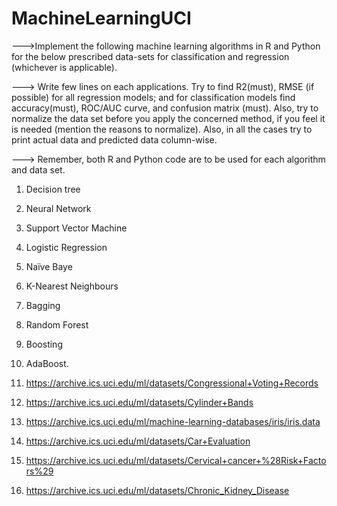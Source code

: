 # MachineLearningUCI
--->Implement the following machine learning algorithms in R and Python for the below
prescribed data-sets for classification and regression (whichever is applicable).

---> Write few lines on each applications. Try to find R2(must), RMSE (if possible) for all
regression models; and for classification models find accuracy(must), ROC/AUC curve, and
confusion matrix (must). Also, try to normalize the data set before you apply the concerned
method, if you feel it is needed (mention the reasons to normalize). Also, in all the cases try
to print actual data and predicted data column-wise.

---> Remember, both R and Python code are to be used for each algorithm and data set.
1. Decision tree
2. Neural Network
3. Support Vector Machine
4. Logistic Regression
5. Naïve Baye
6. K-Nearest Neighbours
7. Bagging
8. Random Forest
9. Boosting
10. AdaBoost.

1. https://archive.ics.uci.edu/ml/datasets/Congressional+Voting+Records
2. https://archive.ics.uci.edu/ml/datasets/Cylinder+Bands
3. https://archive.ics.uci.edu/ml/machine-learning-databases/iris/iris.data
4. https://archive.ics.uci.edu/ml/datasets/Car+Evaluation
5. https://archive.ics.uci.edu/ml/datasets/Cervical+cancer+%28Risk+Factors%29
6. https://archive.ics.uci.edu/ml/datasets/Chronic_Kidney_Disease
